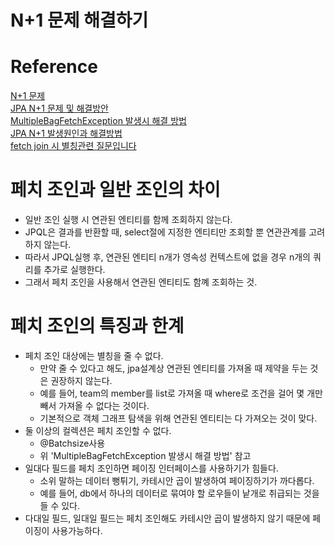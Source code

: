 N+1 문제 해결하기
===
# Reference
[N+1 문제](https://incheol-jung.gitbook.io/docs/q-and-a/spring/n+1)  
[JPA N+1 문제 및 해결방안](https://jojoldu.tistory.com/165)  
[MultipleBagFetchException 발생시 해결 방법](https://jojoldu.tistory.com/457)  
[JPA N+1 발생원인과 해결방법](https://cheese10yun.github.io/jpa-nplus-1/)  
[fetch join 시 별칭관련 질문입니다](https://www.inflearn.com/questions/15876)

# 페치 조인과 일반 조인의 차이  

- 일반 조인 실행 시 연관된 엔티티를 함께 조회하지 않는다.  
- JPQL은 결과를 반환할 때, select절에 지정한 엔티티만 조회할 뿐 연관관계를 고려하지 않는다.  
- 따라서 JPQL실행 후, 연관된 엔티티 n개가 영속성 컨텍스트에 없을 경우 n개의 쿼리를 추가로 실행한다.   
- 그래서 페치 조인을 사용해서 연관된 엔티티도 함꼐 조회하는 것.  

# 페치 조인의 특징과 한계
- 페치 조인 대상에는 별칭을 줄 수 없다.  
  - 만약 줄 수 있다고 해도, jpa설계상 연관된 엔티티를 가져올 때 제약을 두는 것은 권장하지 않는다.  
  - 예를 들어, team의 member를 list로 가져올 때 where로 조건을 걸어 몇 개만 빼서 가져올 수 없다는 것이다.  
  - 기본적으로 객체 그래프 탐색을 위해 연관된 엔티티는 다 가져오는 것이 맞다.  
- 둘 이상의 컬렉션은 페치 조인할 수 없다.
  - @Batchsize사용
  - 위 'MultipleBagFetchException 발생시 해결 방법' 참고 
- 일대다 필드를 페치 조인하면 페이징 인터페이스를 사용하기가 힘들다.  
  - 소위 말하는 데이터 뻥튀기, 카테시안 곱이 발생하여 페이징하기가 까다롭다.  
  - 예를 들어, db에서 하나의 데이터로 묶여야 할 로우들이 낱개로 취급되는 것을 들 수 있다.  
- 다대일 필드, 일대일 필드는 페치 조인해도 카테시안 곱이 발생하지 않기 때문에 페이징이 사용가능하다.   